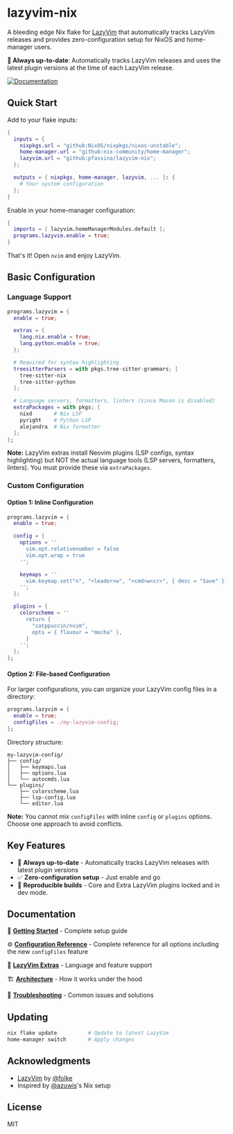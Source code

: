 # lazyvim-nix

A bleeding edge Nix flake for [LazyVim](https://www.lazyvim.org/) that automatically tracks LazyVim releases and provides zero-configuration setup for NixOS and home-manager users.

**🚀 Always up-to-date**: Automatically tracks LazyVim releases and uses the latest plugin versions at the time of each LazyVim release.

[![Documentation](https://img.shields.io/badge/docs-wiki-blue)](https://github.com/pfassina/lazyvim-nix/wiki)

## Quick Start

Add to your flake inputs:

```nix
{
  inputs = {
    nixpkgs.url = "github:NixOS/nixpkgs/nixos-unstable";
    home-manager.url = "github:nix-community/home-manager";
    lazyvim.url = "github:pfassina/lazyvim-nix";
  };

  outputs = { nixpkgs, home-manager, lazyvim, ... }: {
    # Your system configuration
  };
}
```

Enable in your home-manager configuration:

```nix
{
  imports = [ lazyvim.homeManagerModules.default ];
  programs.lazyvim.enable = true;
}
```

That's it! Open `nvim` and enjoy LazyVim.

## Basic Configuration

### Language Support

```nix
programs.lazyvim = {
  enable = true;

  extras = {
    lang.nix.enable = true;
    lang.python.enable = true;
  };

  # Required for syntax highlighting
  treesitterParsers = with pkgs.tree-sitter-grammars; [
    tree-sitter-nix
    tree-sitter-python
  ];

  # Language servers, formatters, linters (since Mason is disabled)
  extraPackages = with pkgs; [
    nixd       # Nix LSP
    pyright    # Python LSP
    alejandra  # Nix formatter
  ];
};
```

**Note:** LazyVim extras install Neovim plugins (LSP configs, syntax highlighting) but NOT the actual language tools (LSP servers, formatters, linters). You must provide these via `extraPackages`.

### Custom Configuration

#### Option 1: Inline Configuration

```nix
programs.lazyvim = {
  enable = true;

  config = {
    options = ''
      vim.opt.relativenumber = false
      vim.opt.wrap = true
    '';

    keymaps = ''
      vim.keymap.set("n", "<leader>w", "<cmd>w<cr>", { desc = "Save" })
    '';
  };

  plugins = {
    colorscheme = ''
      return {
        "catppuccin/nvim",
        opts = { flavour = "mocha" },
      }
    '';
  };
};
```

#### Option 2: File-based Configuration

For larger configurations, you can organize your LazyVim config files in a directory:

```nix
programs.lazyvim = {
  enable = true;
  configFiles = ./my-lazyvim-config;
};
```

Directory structure:
```
my-lazyvim-config/
├── config/
│   ├── keymaps.lua
│   ├── options.lua
│   └── autocmds.lua
└── plugins/
    ├── colorscheme.lua
    ├── lsp-config.lua
    └── editor.lua
```

**Note:** You cannot mix `configFiles` with inline `config` or `plugins` options. Choose one approach to avoid conflicts.

## Key Features

- 🚀 **Always up-to-date** - Automatically tracks LazyVim releases with latest plugin versions
- ✅ **Zero-configuration setup** - Just enable and go
- 🤖 **Reproducible builds** - Core and Extra LazyVim plugins locked and in dev mode.

## Documentation

📖 **[Getting Started](https://github.com/pfassina/lazyvim-nix/wiki/Getting-Started)** - Complete setup guide

⚙️ **[Configuration Reference](docs/configuration-reference.md)** - Complete reference for all options including the new `configFiles` feature

🎯 **[LazyVim Extras](https://github.com/pfassina/lazyvim-nix/wiki/LazyVim-Extras)** - Language and feature support

🏗️ **[Architecture](https://github.com/pfassina/lazyvim-nix/wiki/Architecture-and-How-It-Works)** - How it works under the hood

🚨 **[Troubleshooting](https://github.com/pfassina/lazyvim-nix/wiki/Troubleshooting)** - Common issues and solutions

## Updating

```bash
nix flake update          # Update to latest LazyVim
home-manager switch       # Apply changes
```

## Acknowledgments

- [LazyVim](https://github.com/LazyVim/LazyVim) by [@folke](https://github.com/folke)
- Inspired by [@azuwis](https://github.com/azuwis)'s Nix setup

## License

MIT
